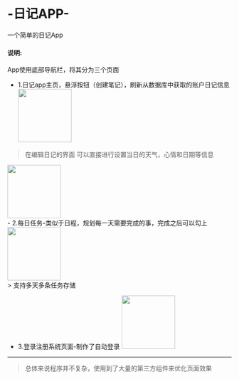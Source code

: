 
# -日记APP-

一个简单的日记App

#### 说明:

App使用底部导航栏，将其分为三个页面
- 1.日记app主页，悬浮按钮（创建笔记），刷新从数据库中获取的账户日记信息<br/>
<img src="https://user-images.githubusercontent.com/56253496/126754307-54054f14-45f4-405d-ad5a-95f0cdfc05cf.jpg" width="120px"><br/>
> 在编辑日记的界面
> 可以直接进行设置当日的天气，心情和日期等信息<br/>
<img src="https://user-images.githubusercontent.com/56253496/126754749-63d108bc-afec-4ce1-8aad-308c0c771dce.jpg" width="120px">
<br/>
- 2.每日任务-类似于日程，规划每一天需要完成的事，完成之后可以勾上<br/>
 <img src="https://user-images.githubusercontent.com/56253496/126754824-3c53241c-5f64-4e75-862f-9854004a9594.jpg"  width="120px"><br/>
> 支持多天多条任务存储

- 3.登录注册系统页面-制作了自动登录 
<img src="https://user-images.githubusercontent.com/56253496/126755042-869b3f94-803d-4f7c-a754-b029485c60e2.jpg" width="120px"/><br/>


------
> 总体来说程序并不复杂，使用到了大量的第三方组件来优化页面效果
